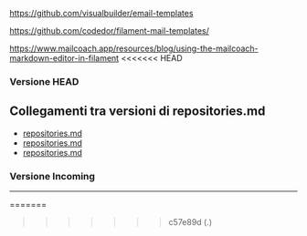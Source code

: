 https://github.com/visualbuilder/email-templates

https://github.com/codedor/filament-mail-templates/


https://www.mailcoach.app/resources/blog/using-the-mailcoach-markdown-editor-in-filament
<<<<<<< HEAD
### Versione HEAD


## Collegamenti tra versioni di repositories.md
* [repositories.md](docs/repositories.md)
* [repositories.md](../../../Notify/docs/repositories.md)
* [repositories.md](../../../User/docs/repositories.md)


### Versione Incoming


---

=======
>>>>>>> c57e89d (.)
